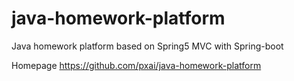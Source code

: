 # java-homework-platform
Java homework platform based on Spring5 MVC with Spring-boot

Homepage
https://github.com/pxai/java-homework-platform

